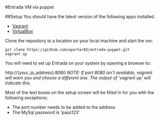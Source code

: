 #Entrada VM via puppet

##Setup
You should have the latest version of the following apps installed.

* [Vagrant](https://www.vagrantup.com/downloads.html)
* [VirtualBox](https://www.virtualbox.org/wiki/Downloads)

Clone the repository to a location on your local machine and start the vm:

```
git clone https://github.com/wporter82/entrada-puppet.git
vagrant up
```

You will need to set up Entrada on your system by opening a browser to:

http://{your_ip_address}:8080
*NOTE: If port 8080 isn't available, vagrant will warn you and choose a
different one. The output of 'vagrant up' will indicate this.*

Most of the text boxes on the setup screen will be filled in for you with the
following exceptions:

* The port number needs to be added to the address
* The MySql password is 'pass123'
